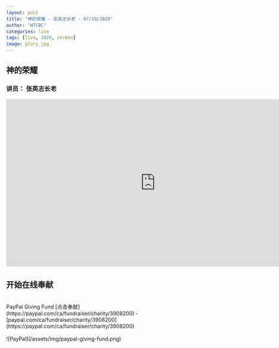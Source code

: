 ```yaml
---
layout: post
title: "神的荣耀 - 张英志长老 - 07/19/2020"
author: "WTCBC"
categories: live
tags: [live, 2020, sermon]
image: glory.jpg
---
```


## 神的荣耀

### 讲员： 张英志长老

<iframe src="https://www.facebook.com/plugins/post.php?href=https%3A%2F%2Fwww.facebook.com%2Fwestcbc%2Fvideos%2F305832044112669%2F&show_text=true&width=552&appId=377664742243645&height=416" width="800" height="450" style="border:none;overflow:hidden" scrolling="no" frameborder="0" allowTransparency="true" allow="encrypted-media"></iframe>

## 开始在线奉献
<br/>
PayPal Giving Fund [点击奉献](https://paypal.com/ca/fundraiser/charity/3908200) - [paypal.com/ca/fundraiser/charity/3908200](https://paypal.com/ca/fundraiser/charity/3908200)
<br/>
<br/>
![PayPal](/assets/img/paypal-giving-fund.png)
